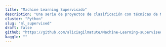 ```yaml
---
title: "Machine Learning Supervisado"
description: "Una serie de proyectos de clasificación con técnicas de Machine Learning Supervised"
cluster: "Python"
slug: "ml_supervised"
draft: false
github: "https://github.com/aliciagilmatute/Machine-Learning-supervised-"
kaggle: ""
---
```


